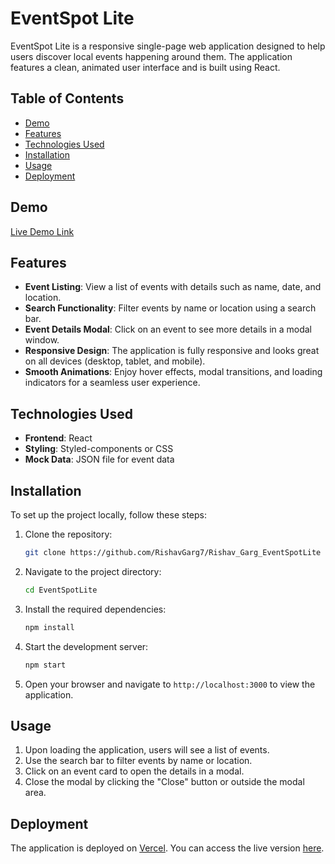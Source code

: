 # EventSpot Lite

EventSpot Lite is a responsive single-page web application designed to help users discover local events happening around them. The application features a clean, animated user interface and is built using React.

## Table of Contents

- [Demo](#demo)
- [Features](#features)
- [Technologies Used](#technologies-used)
- [Installation](#installation)
- [Usage](#usage)
- [Deployment](#deployment)

## Demo

[Live Demo Link](https://rishav-garg-event-spot-lite.vercel.app/)

## Features

- **Event Listing**: View a list of events with details such as name, date, and location.
- **Search Functionality**: Filter events by name or location using a search bar.
- **Event Details Modal**: Click on an event to see more details in a modal window.
- **Responsive Design**: The application is fully responsive and looks great on all devices (desktop, tablet, and mobile).
- **Smooth Animations**: Enjoy hover effects, modal transitions, and loading indicators for a seamless user experience.

## Technologies Used

- **Frontend**: React
- **Styling**: Styled-components or CSS
- **Mock Data**: JSON file for event data

## Installation

To set up the project locally, follow these steps:

1. Clone the repository:
   ```bash
   git clone https://github.com/RishavGarg7/Rishav_Garg_EventSpotLite
   ```

2. Navigate to the project directory:
   ```bash
   cd EventSpotLite
   ```

3. Install the required dependencies:
   ```bash
   npm install
   ```

4. Start the development server:
   ```bash
   npm start
   ```

5. Open your browser and navigate to `http://localhost:3000` to view the application.

## Usage

1. Upon loading the application, users will see a list of events.
2. Use the search bar to filter events by name or location.
3. Click on an event card to open the details in a modal.
4. Close the modal by clicking the "Close" button or outside the modal area.

## Deployment

The application is deployed on [Vercel](YOUR_DEPLOYMENT_URL). You can access the live version [here](YOUR_DEPLOYMENT_URL).

